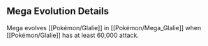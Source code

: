 ## Mega Evolution Details
Mega evolves [[Pokémon/Glalie]] in [[Pokémon/Mega_Glalie]] when [[Pokémon/Glalie]] has at least 60,000 attack.